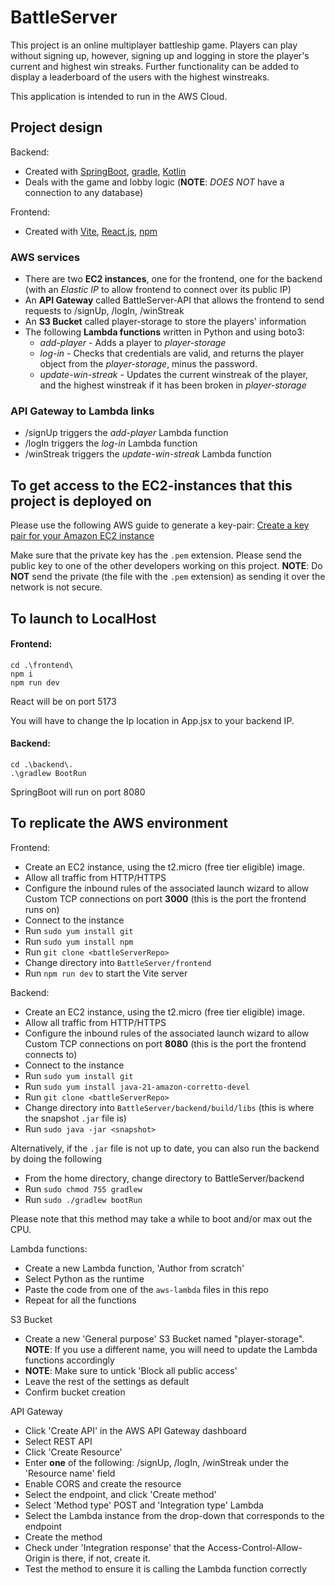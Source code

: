 # BattleServer
This project is an online multiplayer battleship game. Players can play without signing up, however, signing up and logging in store the player's current and highest win streaks. Further functionality can be added to display a leaderboard of the users with the highest winstreaks. 

This application is intended to run in the AWS Cloud.

## Project design
Backend: 
- Created with [SpringBoot](https://spring.io/projects/spring-boot), [gradle](https://gradle.org/), [Kotlin](https://kotlinlang.org)
- Deals with the game and lobby logic (**NOTE**: *DOES NOT* have a connection to any database)

Frontend:
- Created with [Vite](https://vite.dev/), [React.js](https://reactjs.org), [npm](https://www.npmjs.com/)

### AWS services
- There are two **EC2 instances**, one for the frontend, one for the backend (with an *Elastic IP* to allow frontend to connect over its public IP)
- An **API Gateway** called BattleServer-API that allows the frontend to send requests to /signUp, /logIn, /winStreak
- An **S3 Bucket** called player-storage to store the players' information
- The following **Lambda functions** written in Python and using boto3:
  - *add-player* - Adds a player to *player-storage*
  - *log-in* - Checks that credentials are valid, and returns the player object from the *player-storage*, minus the password.
  - *update-win-streak* - Updates the current winstreak of the player, and the highest winstreak if it has been broken in *player-storage*

### API Gateway to Lambda links
- /signUp triggers the *add-player* Lambda function
- /logIn triggers the *log-in* Lambda function
- /winStreak triggers the *update-win-streak* Lambda function

## To get access to the EC2-instances that this project is deployed on
Please use the following AWS guide to generate a key-pair: [Create a key pair for your Amazon EC2 instance](https://docs.aws.amazon.com/AWSEC2/latest/UserGuide/create-key-pairs.html)

Make sure that the private key has the `.pem` extension. Please send the public key to one of the other developers working on this project. **NOTE**: Do **NOT** send the private (the file with the `.pem` extension) as sending it over the network is not secure.
## To launch to LocalHost
#### Frontend:
```
cd .\frontend\
npm i
npm run dev
```
React will be on port 5173

You will have to change the Ip location in App.jsx to your backend IP.

#### Backend:
```
cd .\backend\.
.\gradlew BootRun
```

SpringBoot will run on port 8080

## To replicate the AWS environment
Frontend:
- Create an EC2 instance, using the t2.micro (free tier eligible) image.
- Allow all traffic from HTTP/HTTPS
- Configure the inbound rules of the associated launch wizard to allow Custom TCP connections on port **3000** (this is the port the frontend runs on)
- Connect to the instance
- Run `sudo yum install git`
- Run `sudo yum install npm`
- Run `git clone <battleServerRepo>`
- Change directory into `BattleServer/frontend`
- Run `npm run dev` to start the Vite server

Backend:
- Create an EC2 instance, using the t2.micro (free tier eligible) image.
- Allow all traffic from HTTP/HTTPS
- Configure the inbound rules of the associated launch wizard to allow Custom TCP connections on port **8080** (this is the port the frontend connects to)
- Connect to the instance
- Run `sudo yum install git`
- Run `sudo yum install java-21-amazon-corretto-devel`
- Run `git clone <battleServerRepo>`
- Change directory into `BattleServer/backend/build/libs` (this is where the snapshot `.jar` file is)
- Run `sudo java -jar <snapshot>`

Alternatively, if the `.jar` file is not up to date, you can also run the backend by doing the following
- From the home directory, change directory to BattleServer/backend
- Run `sudo chmod 755 gradlew`
- Run `sudo ./gradlew bootRun`

Please note that this method may take a while to boot and/or max out the CPU.

Lambda functions:
- Create a new Lambda function, 'Author from scratch'
- Select Python as the runtime
- Paste the code from one of the `aws-lambda` files in this repo
- Repeat for all the functions

S3 Bucket
- Create a new 'General purpose' S3 Bucket named "player-storage". **NOTE**: If you use a different name, you will need to update the Lambda functions accordingly
- **NOTE**: Make sure to untick 'Block all public access'
- Leave the rest of the settings as default
- Confirm bucket creation

API Gateway
- Click 'Create API' in the AWS API Gateway dashboard
- Select REST API
- Click 'Create Resource'
- Enter **one** of the following: /signUp, /logIn, /winStreak under the 'Resource name' field
- Enable CORS and create the resource
- Select the endpoint, and click 'Create method'
- Select 'Method type' POST and 'Integration type' Lambda
- Select the Lambda instance from the drop-down that corresponds to the endpoint
- Create the method
- Check under 'Integration response' that the Access-Control-Allow-Origin is there, if not, create it.
- Test the method to ensure it is calling the Lambda function correctly
